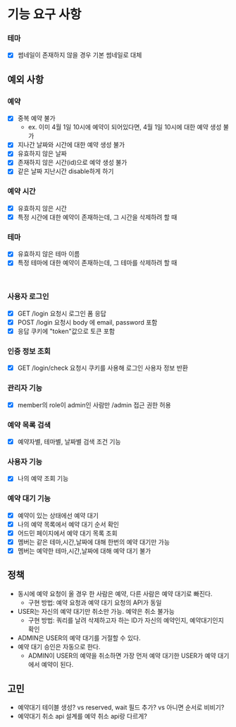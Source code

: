 # 기능 요구 사항

### 테마

* [x] 썸네일이 존재하지 않을 경우 기본 썸네일로 대체

## 예외 사항

### 예약

* [x] 중복 예약 불가
    * ex. 이미 4월 1일 10시에 예약이 되어있다면, 4월 1일 10시에 대한 예약 생성 불가
* [x] 지나간 날짜와 시간에 대한 예약 생성 불가
* [x] 유효하지 않은 날짜
* [x] 존재하지 않은 시간(id)으로 예약 생성 불가
* [x] 같은 날짜 지난시간 disable하게 하기

### 예약 시간

* [x] 유효하지 않은 시간
* [x] 특정 시간에 대한 예약이 존재하는데, 그 시간을 삭제하려 할 때

### 테마

* [x] 유효하지 않은 테마 이름
* [x] 특정 테마에 대한 예약이 존재하는데, 그 테마를 삭제하려 할 때

<br>

### 사용자 로그인

* [x] GET /login 요청시 로그인 폼 응답
* [x] POST /login 요청시 body 에 email, password 포함
* [x] 응답 쿠키에 "token"값으로 토큰 포함

### 인증 정보 조회

* [x] GET /login/check 요청시 쿠키를 사용해 로그인 사용자 정보 반환

### 관리자 기능

* [x] member의 role이 admin인 사람만 /admin 접근 권한 허용

### 예약 목록 검색

* [x] 예약자별, 테마별, 날짜별 검색 조건 기능

### 사용자 기능

* [x] 나의 예약 조회 기능

### 예약 대기 기능

* [x] 예약이 있는 상태에선 예약 대기
* [x] 나의 예약 목록에서 예약 대기 순서 확인
* [x] 어드민 페이지에서 예약 대기 목록 조회
* [x] 멤버는 같은 테마,시간,날짜에 대해 한번의 예약 대기만 가능
* [x] 멤버는 예약한 테마,시간,날짜에 대해 예약 대기 불가

## 정책

* 동시에 예약 요청이 올 경우 한 사람은 예약, 다른 사람은 예약 대기로 빠진다.
  * 구현 방법: 예약 요청과 예약 대기 요청의 API가 동일
* USER는 자신의 예약 대기만 취소만 가능. 예약은 취소 불가능
  * 구현 방법: 쿼리를 날려 삭제하고자 하는 ID가 자신의 예약인지, 예약대기인지 확인
* ADMIN은 USER의 예약 대기를 거절할 수 있다.
* 예약 대기 승인은 자동으로 한다.
  * ADMIN이 USER의 예약을 취소하면 가장 먼저 예약 대기한 USER가 예약 대기에서 예약이 된다.

## 고민

* 예약대기 테이블 생성? vs reserved, wait 필드 추가? vs 아니면 순서로 비비기?
* 예약대기 취소 api 설계를 예약 취소 api랑 다르게?
